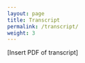```yaml
---
layout: page
title: Transcript
permalink: /transcript/
weight: 3
---
```


[Insert PDF of transcript]